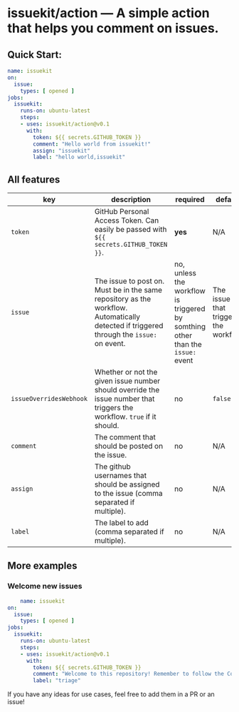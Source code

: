 # issuekit/action &mdash; A simple action that helps you comment on issues.
## Quick Start:
```yml
name: issuekit
on:
  issue:
    types: [ opened ]
jobs:
  issuekit:
    runs-on: ubuntu-latest
    steps:
    - uses: issuekit/action@v0.1
      with:
        token: ${{ secrets.GITHUB_TOKEN }}
        comment: "Hello world from issuekit!"
        assign: "issuekit"
        label: "hello world,issuekit"
```


## All features
| key | description | required | default |
| --- | ----------- | -------- | ------- |
| `token` | GitHub Personal Access Token. Can easily be passed with `${{ secrets.GITHUB_TOKEN }}`. | **yes** | N/A| |
| `issue` | The issue to post on. Must be in the same repository as the workflow. Automatically detected if triggered through the `issue:` on event. | no, unless the workflow is triggered by somthing other than the `issue:` event | The issue that triggers the workflow |
| `issueOverridesWebhook` | Whether or not the given issue number should override the issue number that triggers the workflow. `true` if it should. | no | `false` |
| `comment` | The comment that should be posted on the issue. | no | N/A |
| `assign` | The github usernames that should be assigned to the issue (comma separated if multiple). | no | N/A |
| `label` |  The label to add (comma separated if multiple). | no | N/A |


## More examples

### Welcome new issues
```yml
    name: issuekit
on:
  issue:
    types: [ opened ]
jobs:
  issuekit:
    runs-on: ubuntu-latest
    steps:
    - uses: issuekit/action@v0.1
      with:
        token: ${{ secrets.GITHUB_TOKEN }}
        comment: "Welcome to this repository! Remember to follow the Code of Conduct and the Issue Template.\n\n_this message was generated by a [bot](https://github.com/issuekit/action)_"
        label: "triage"
```

If you have any ideas for use cases, feel free to add them in a PR or an issue!
